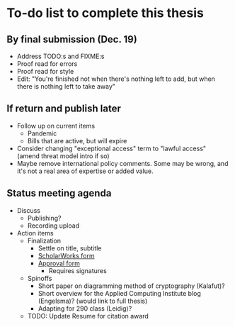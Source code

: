 # To-do list to complete this thesis

## By final submission (Dec. 19)

- Address TODO:s and FIXME:s
- Proof read for errors
- Proof read for style
- Edit: "You're finished not when there's nothing left to add, but when there is nothing left to take away"

## If return and publish later

- Follow up on current items
  - Pandemic
  - Bills that are active, but will expire
- Consider changing "exceptional access" term to "lawful access" (amend threat model intro if so)
- Maybe remove international policy comments. Some may be wrong, and it's not a real area of expertise or added value.

## Status meeting agenda

- Discuss
  - Publishing?
  - Recording upload
- Action items
  - Finalization
    - Settle on title, subtitle
    - [ScholarWorks form](https://www.gvsu.edu/cms4/asset/777A03CA-E5D1-90B3-8FF97B7EA6E9ECB3/thesis_agreement_fillable(3).pdf)
    - [Approval form](https://www.gvsu.edu/cms4/asset/777A03CA-E5D1-90B3-8FF97B7EA6E9ECB3/thesis_approval_form_2020-21.docx)
      - Requires signatures
  - Spinoffs
    - Short paper on diagramming method of cryptography (Kalafut)?
    - Short overview for the Applied Computing Institute blog (Engelsma)? (would link to full thesis)
    - Adapting for 290 class (Leidig)?
  - TODO: Update Resume for citation award
